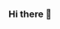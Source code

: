 ### Hi there 👋

<!--

My name is Gustavo Franco

- 🔭 I recently became a Full-Stack Web Developer, thanks to a bootcamp at Le Wagon.
- 🌱 I want to continue learning more and more. Any challenges?
- 👯 I’m looking to collaborate on all sorts of media and new media projects. That is where my interests (obsession, basically) is.
- 🤔 I’m looking for help with my development in the tech sector. 
- 💬 Ask me about how media impacts society, and how tech impacts media.
- 📫 How to reach me: LinkedIn or X.
- ⚡ Fun fact: Arsenal FC fan. 3 Masters degrees. 
-->
